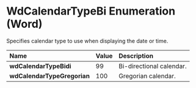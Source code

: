 
# WdCalendarTypeBi Enumeration (Word)

Specifies calendar type to use when displaying the date or time.



|**Name**|**Value**|**Description**|
|:-----|:-----|:-----|
|**wdCalendarTypeBidi**|99|Bi-directional calendar.|
|**wdCalendarTypeGregorian**|100|Gregorian calendar.|
